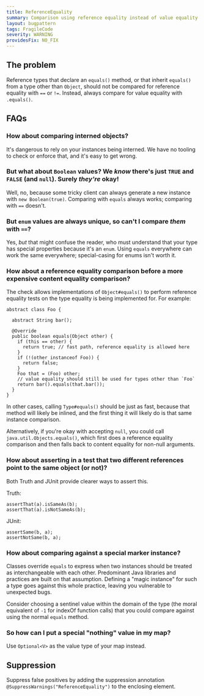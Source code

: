```yaml
---
title: ReferenceEquality
summary: Comparison using reference equality instead of value equality
layout: bugpattern
tags: FragileCode
severity: WARNING
providesFix: NO_FIX
---
```


<!--
*** AUTO-GENERATED, DO NOT MODIFY ***
To make changes, edit the @BugPattern annotation or the explanation in docs/bugpattern.
-->

## The problem
Reference types that declare an `equals()` method, or that inherit `equals()`
from a type other than `Object`, should not be compared for reference equality
with `==` or `!=`. Instead, always compare for value equality with `.equals()`.

## FAQs

### How about comparing interned objects?

It's dangerous to rely on your instances being interned. We have no tooling to
check or enforce that, and it's easy to get wrong.

### But what about `Boolean` values? We _know_ there's just `TRUE` and `FALSE` (and `null`). Surely _they're_ okay!

Well, no, because some tricky client can always generate a new instance with
`new Boolean(true)`. Comparing with `equals` always works; comparing with `==`
doesn't.

### But `enum` values are always unique, so can't I compare _them_ with `==`?

Yes, _but_ that might confuse the reader, who must understand that your type has
special properties because it's an `enum`. Using `equals` everywhere can work
the same everywhere; special-casing for enums isn't worth it.

### How about a reference equality comparison before a more expensive content equality comparison?

The check allows implementations of `Object#equals()` to perform reference
equality tests on the type equality is being implemented for. For example:

```
abstract class Foo {

  abstract String bar();

  @Override
  public boolean equals(Object other) {
    if (this == other) {
      return true; // fast path, reference equality is allowed here
    }
    if (!(other instanceof Foo)) {
      return false;
    }
    Foo that = (Foo) other;
    // value equality should still be used for types other than `Foo`
    return bar().equals(that.bar());
  }
}
```

In other cases, calling `Type#equals()` should be just as fast, because that
method will likely be inlined, and the first thing it will likely do is that
same instance comparison.

Alternatively, if you're okay with accepting `null`, you could call
`java.util.Objects.equals()`, which first does a reference equality comparison
and then falls back to content equality for non-null arguments.

### How about asserting in a test that two different references point to the same object (or not)?

Both Truth and JUnit provide clearer ways to assert this.

Truth:

```
assertThat(a).isSameAs(b);
assertThat(a).isNotSameAs(b);
```

JUnit:

```
assertSame(b, a);
assertNotSame(b, a);
```

### How about comparing against a special marker instance?

Classes override `equals` to express when two instances should be treated as
interchangeable with each other. Predominant Java libraries and practices are
built on that assumption. Defining a "magic instance" for such a type goes
against this whole practice, leaving you vulnerable to unexpected bugs.

Consider choosing a sentinel value within the domain of the type (the moral
equivalent of `-1` for indexOf function calls) that you could compare against
using the normal `equals` method.

### So how can I put a special "nothing" value in my map?

Use `Optional<V>` as the value type of your map instead.

## Suppression
Suppress false positives by adding the suppression annotation `@SuppressWarnings("ReferenceEquality")` to the enclosing element.
